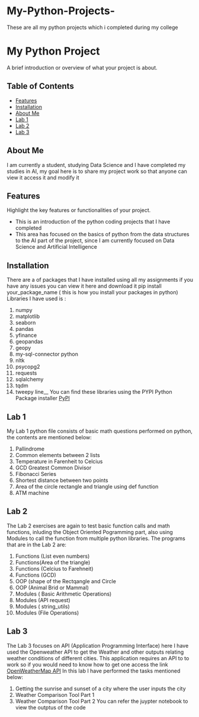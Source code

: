 # My-Python-Projects-
These are all my python projects which i completed during my college 
# My Python Project

A brief introduction or overview of what your project is about.

## Table of Contents

- [Features](#features)
- [Installation](#installation)
- [About Me](#about-me)
- [Lab 1](#lab-1)
- [Lab 2](#lab-2)
- [Lab 3](#lab-3)

## About Me
I am currently a student, studying Data Science and I have completed my studies in AI, my goal here is to share my project work so that anyone can view it access it and modify it 

## Features

Highlight the key features or functionalities of your project.

- This is an introduction of the python coding projects that I have completed
- This area has focused on the basics of python from the data structures to the AI part of the project, since I am currently focused on Data Science and Artificial Intelligence 

## Installation
There are a of packages that I have installed using all my assignments  if you have any issues you can view it here and download it 
pip install your_package_name ( this is how you install your packages in python) 
Libraries I have used is : 
1. numpy
2. matplotlib
3. seaborn
4. pandas
5. yfinance
6. geopandas
7. geopy
8. my-sql-connector python
9. nltk
10. psycopg2
11. requests
12. sqlalchemy
13. tqdm
14. tweepy line__
You can find these libraries using the PYPI Python Package installer [PyPI](https://pypi.org/)


## Lab 1
My Lab 1 python file consists of basic math questions performed on python, the contents are mentioned below: 
1. Pallindrome
2. Common elements between 2 lists
3. Temperature in Farenheit to Celcius
4. GCD Greatest Common Divisor
5. Fibonacci Series
6. Shortest distance between two points
7. Area of the circle rectangle and triangle using def function
8. ATM machine

## Lab 2  
The Lab 2 exercises are again to test basic function calls and math functions, inluding the Object Oriented Pogramming part, also using Modules to call the function from multiple python libraries. The programs that are in the Lab 2 are: 
1. Functions (List even numbers)
2. Functions(Area of the triangle)
3. Functions (Celcius to Farehneit)
4. Functions (GCD)
5. OOP (shape of the Rectqangle and Circle
6. OOP (Animal Brid or Mammal)
7. Modules ( Basic Arithmetic Operations)
8. Modules (API request)
9. Modules ( string_utils)
10. Modules (File Operations)

## Lab 3
The Lab 3 focuses on API (Application Programming Interface) here I have used the Openweather API to get the Weather and other outputs relating weather conditions of different cities. This application requires an API to to work so if you would need to know how to get one access the link
[OpenWeatherMap API](https://openweathermap.org/api)
In this lab I have performed the tasks mentioned below: 
1. Getting the sunrise and sunset of a city where the user inputs the city
2. Weather Comparison Tool Part 1
3. Weather Comparison Tool Part 2
 You can refer the juypter notebook to view the outptus of the code 
